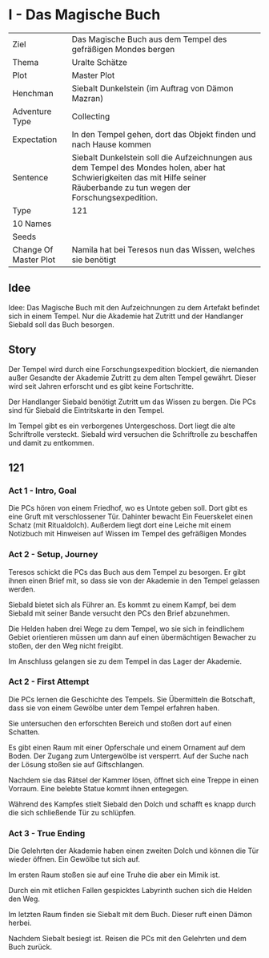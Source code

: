 # I - Das Magische Buch

| | |
|---|---|
|Ziel|Das Magische Buch aus dem Tempel des gefräßigen Mondes bergen|
|Thema|Uralte Schätze|
|Plot|Master Plot|
|Henchman|Siebalt Dunkelstein (im Auftrag von Dämon Mazran)|
|Adventure Type|Collecting|
|Expectation|In den Tempel gehen, dort das Objekt finden und nach Hause kommen|
|Sentence|Siebalt Dunkelstein soll die Aufzeichnungen aus dem Tempel des Mondes holen, aber hat Schwierigkeiten das mit Hilfe seiner Räuberbande zu tun wegen der Forschungsexpedition.|
|Type|121| 
| 10 Names| |
|Seeds| |
|Change Of Master Plot|Namila hat bei Teresos nun das Wissen, welches sie benötigt|

## Idee
Idee: Das Magische Buch mit den Aufzeichnungen zu dem Artefakt befindet sich in einem Tempel.
Nur die Akademie hat Zutritt und der Handlanger Siebald soll das Buch besorgen.

## Story
Der Tempel wird durch eine Forschungsexpedition blockiert, die niemanden außer
Gesandte der Akademie Zutritt zu dem alten Tempel gewährt. Dieser wird seit 
Jahren erforscht und es gibt keine Fortschritte.

Der Handlanger Siebald benötigt Zutritt um das Wissen zu bergen. 
Die PCs sind für Siebald die Eintritskarte in den Tempel.

Im Tempel gibt es ein verborgenes Untergeschoss. Dort liegt die alte Schriftrolle versteckt.
Siebald wird versuchen die Schriftrolle zu beschaffen und damit zu entkommen.

## 121
### Act 1 - Intro, Goal
Die PCs hören von einem Friedhof, wo es Untote geben soll. Dort gibt es eine Gruft mit 
verschlossener Tür. Dahinter bewacht Ein Feuerskelet einen Schatz (mit Ritualdolch). 
Außerdem liegt dort eine Leiche mit einem Notizbuch mit Hinweisen auf Wissen im Tempel des 
gefräßigen Mondes

### Act 2 - Setup, Journey
Teresos schickt die PCs das Buch aus dem Tempel zu besorgen. Er gibt ihnen einen Brief mit,
so dass sie von der Akademie in den Tempel gelassen werden.

Siebald bietet sich als Führer an. Es kommt zu einem Kampf, bei dem Siebald mit seiner Bande
versucht den PCs den Brief abzunehmen.

Die Helden haben drei Wege zu dem Tempel, wo sie sich in feindlichem Gebiet orientieren müssen
um dann auf einen übermächtigen Bewacher zu stoßen, der den Weg nicht freigibt.

Im Anschluss gelangen sie zu dem Tempel in das Lager der Akademie.

### Act 2 - First Attempt
Die PCs lernen die Geschichte des Tempels. Sie Übermitteln die Botschaft, dass sie von einem
Gewölbe unter dem Tempel erfahren haben.

Sie untersuchen den erforschten Bereich und stoßen dort auf einen Schatten.

Es gibt einen Raum mit einer Opferschale und einem Ornament auf dem Boden. Der Zugang zum 
Untergewölbe ist versperrt. Auf der Suche nach der Lösung stoßen sie auf Giftschlangen.

Nachdem sie das Rätsel der Kammer lösen, öffnet sich eine Treppe in einen Vorraum. Eine
belebte Statue kommt ihnen entegegen.

Während des Kampfes stielt Siebald den Dolch und schafft es knapp durch die sich
schließende Tür zu schlüpfen.

### Act 3 - True Ending
Die Gelehrten der Akademie haben einen zweiten Dolch und können die Tür wieder öffnen. Ein
Gewölbe tut sich auf.

Im ersten Raum stoßen sie auf eine Truhe die aber ein Mimik ist.

Durch ein mit etlichen Fallen gespicktes Labyrinth suchen sich die Helden den Weg.

Im letzten Raum finden sie Siebalt mit dem Buch. Dieser ruft einen Dämon herbei.

Nachdem Siebalt besiegt ist. Reisen die PCs mit den Gelehrten und dem Buch zurück. 